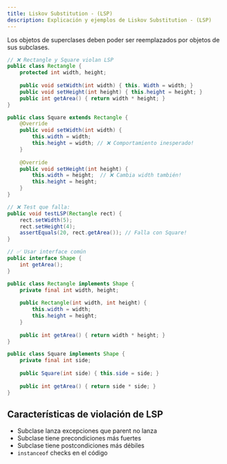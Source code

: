 ```yaml
---
title: Liskov Substitution ‐ (LSP)
description: Explicación y ejemplos de Liskov Substitution ‐ (LSP)
---
```


Los objetos de superclases deben poder ser reemplazados por objetos de sus subclases.
```java title="❌ Violación Común"
// ❌ Rectangle y Square violan LSP
public class Rectangle {
    protected int width, height;
    
    public void setWidth(int width) { this. Width = width; }
    public void setHeight(int height) { this.height = height; }
    public int getArea() { return width * height; }
}

public class Square extends Rectangle {
    @Override
    public void setWidth(int width) {
        this.width = width;
        this.height = width; // ❌ Comportamiento inesperado!
    }
    
    @Override
    public void setHeight(int height) {
        this.width = height;  // ❌ Cambia width también!
        this.height = height;
    }
}

// ❌ Test que falla:
public void testLSP(Rectangle rect) {
    rect.setWidth(5);
    rect.setHeight(4);
    assertEquals(20, rect.getArea()); // Falla con Square!
}
```

```java title="✅ Uso Correcto"
// ✅ Usar interface común
public interface Shape {
    int getArea();
}

public class Rectangle implements Shape {
    private final int width, height;
    
    public Rectangle(int width, int height) {
        this.width = width;
        this.height = height;
    }
    
    public int getArea() { return width * height; }
}

public class Square implements Shape {
    private final int side;
    
    public Square(int side) { this.side = side; }
    
    public int getArea() { return side * side; }
}
```
## Características de violación de LSP
- Subclase lanza excepciones que parent no lanza
- Subclase tiene precondiciones más fuertes
- Subclase tiene postcondiciones más débiles
- `instanceof` checks en el código